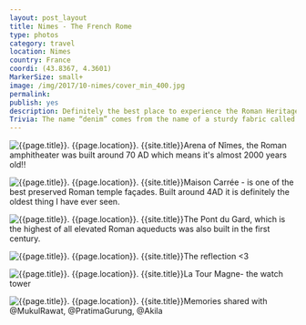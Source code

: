 ```yaml
---
layout: post_layout
title: Nimes - The French Rome
type: photos
category: travel
location: Nimes
country: France
coordi: (43.8367, 4.3601)
MarkerSize: small+
image: /img/2017/10-nimes/cover_min_400.jpg
permalink:
publish: yes
description: Definitely the best place to experience the Roman Heritage in France.<br>
Trivia: The name “denim” comes from the name of a sturdy fabric called “Serge de Nîmes”, initially made in Nîmes, France, hence “de Nîmes” - “denim”.
---
```

<!-- http://compressjpeg.com -->
<!-- http://compressimage.toolur.com/ 1024, 400-->
<p class="center"><img src="{{site.baseurl}}/img/2017/10-nimes/cover_min.jpg" alt="{{page.title}}. {{page.location}}. {{site.title}}" title="{{page.title}}">Arena of Nîmes, the Roman amphitheater was built around 70 AD which means it's almost 2000 years old!!</p>

<p class="center"><img src="{{site.baseurl}}/img/2017/10-nimes/1_min.jpg" alt="{{page.title}}. {{page.location}}. {{site.title}}" title="{{page.title}}">Maison Carrée - is one of the best preserved Roman temple façades. Built around 4AD it is definitely the oldest thing I have ever seen.</p>

<p class="center"><img src="{{site.baseurl}}/img/2017/10-nimes/2_min.jpg" alt="{{page.title}}. {{page.location}}. {{site.title}}" title="{{page.title}}">The Pont du Gard, which is the highest of all elevated Roman aqueducts was also built in the first century.</p>

<p class="center"><img src="{{site.baseurl}}/img/2017/10-nimes/3_min.jpg" alt="{{page.title}}. {{page.location}}. {{site.title}}" title="{{page.title}}">The reflection <3</p>

<p class="center"><img src="{{site.baseurl}}/img/2017/10-nimes/4_min.jpg" alt="{{page.title}}. {{page.location}}. {{site.title}}" title="{{page.title}}">La Tour Magne- the watch tower</p>

<p class="center"><img src="{{site.baseurl}}/img/2017/10-nimes/5_min.jpg" alt="{{page.title}}. {{page.location}}. {{site.title}}" title="{{page.title}}">Memories shared with @MukulRawat, @PratimaGurung, @Akila</p>